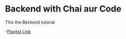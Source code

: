 # Backend with Chai aur Code

This the Beckend tutorial

-[Playlist Link](https://www.youtube.com/watch?v=9B4CvtzXRpc)